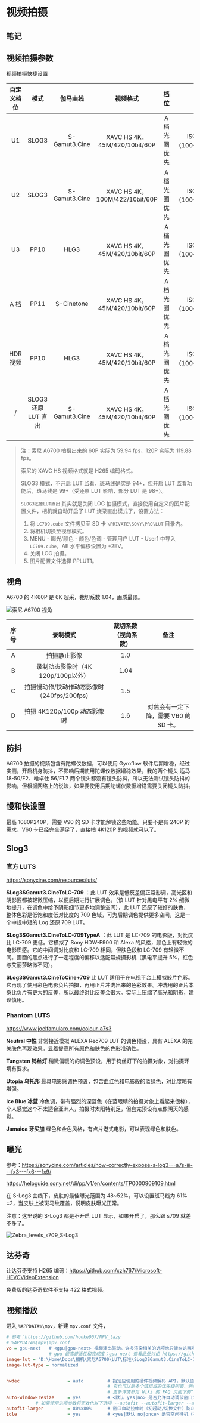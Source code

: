 # 视频拍摄

## 笔记

## 视频拍摄参数

视频拍摄快捷设置

| 自定义档位 |       模式       |   伽马曲线    |            视频格式            |    档位     |         ISO          | 曝光补偿 |         LUT         | 显示 LUT |        测光        | 斑马线  |
| :--------: | :--------------: | :-----------: | :----------------------------: | :---------: | :------------------: | :------: | :-----------------: | :-----: | :----------------: | :-----: |
|     U1     |      SLOG3       | S-Gamut3.Cine | XAVC HS 4K，45M/420/10bit/60P  | A 档光圈优先 | ISO 自动（100~12800） |   0EV    | LC709，AE 偏移 +2.0EV |   开    | 多重测光、人脸优先 | 下限 99+ |
|     U2     |      SLOG3       | S-Gamut3.Cine | XAVC HS 4K，100M/422/10bit/60P | A 档光圈优先 | ISO 自动（100~12800） |   0EV    | LC709，AE 偏移 +2.0EV |   开    | 多重测光、人脸优先 | 下限 99+ |
|     U3     |       PP10       |     HLG3      | XAVC HS 4K，45M/420/10bit/60P  | A 档光圈优先 | ISO 自动（100~12800） |  +1.0EV  |          /          |    /    | 多重测光、人脸优先 | 下限 99+ |
|    A 档     |       PP11       |  S-Cinetone   | XAVC HS 4K，45M/420/10bit/60P  | A 档光圈优先 | ISO 自动（100~12800） |  +0.7EV  |          /          |    /    | 多重测光、人脸优先 |  109+   |
|  HDR 视频   |       PP10       |     HLG3      | XAVC HS 4K，45M/420/10bit/60P  | A 档光圈优先 | ISO 自动（100~12800） |  +1.0EV  |          /          |    /    | 多重测光、人脸优先 |   99+   |
|     /      | SLOG3 还原 LUT 直出 | S-Gamut3.Cine | XAVC HS 4K，45M/420/10bit/60P  | A 档光圈优先 | ISO 自动（100~12800） |  -1/3EV  | LC709，AE 偏移 +2.0EV |   开    | 多重测光、人脸优先 |  109+   |

> 注：索尼 A6700 拍摄出来的 60P 实际为 59.94 fps，120P 实际为 119.88 fps。
>
> 索尼的 XAVC HS 视频格式就是 H265 编码格式。
>
> SLOG3 模式，不开启 LUT 监看，斑马线确实是 94+，但开启 LUT 监看功能后，斑马线是 99+（受还原 LUT 影响，部分 LUT 是 98+）。
>
>`SLOG3还原LUT直出` 其实就是关闭 LOG 拍摄模式，直接使用自定义的图片配置文件，相机就自动开启了 LUT 烧录直出模式了，设置方法：
>
>1. 将 `LC709.cube` 文件拷贝至 SD 卡 `\PRIVATE\SONY\PRO\LUT` 目录内。
>2. 将相机切换至视频模式。
>3. MENU - 曝光/颜色 - 颜色/色调 - 管理用户 LUT - User1 中导入 `LC709.cube`，AE 水平偏移设置为 +2EV。
>4. 关闭 LOG 拍摄。
>5. 图片配置文件选择 PPLUT1。

## 视角

A6700 的 4K60P 是 6K 超采，裁切系数 1.04，画质最顶。

![索尼 A6700 视角](img/索尼A6700视角.png)

| 序号 |                   录制模式                   | 裁切系数（视角系数） |               备注                |
| :--: | :------------------------------------------: | :------------------: | :-------------------------------: |
|  A   |                 拍摄静止影像                 |         1.0          |                                   |
|  B   |      录制动态影像时（4K 120p/100p以外）      |         1.04         |                                   |
|  C   | 拍摄慢动作/快动作动态影像时（240fps/200fps） |         1.5          |                                   |
|  D   |         拍摄 4K120p/100p 动态影像时          |         1.6          | 对焦会有一定下降，需要 V60 的 SD 卡。 |

## 防抖

A6700 拍摄的视频包含有陀螺仪数据，可以使用 Gyroflow 软件后期增稳，经过实测，开启机身防抖，不影响后期使用陀螺仪数据增稳效果，我的两个镜头 适马 18-50/F2、唯卓仕 56/F1.7 两个镜头都没有镜头防抖，所以无法测试镜头防抖的影响，但根据网络上的说法，如果要使用后期陀螺仪数据增稳需要关闭镜头防抖。

## 慢和快设置

最高 1080P240P，需要 V90 的 SD 卡才能解锁这些功能。只要不是有 240P 的需求，V60 卡已经完全满足了，直接拍 4K120P 的视频就可以了。

## Slog3

### 官方 LUTS

<https://sonycine.com/resources/luts/>

**SLog3SGamut3.CineToLC-709** ：此 LUT 效果是低反差偏正常影调，高光区和阴影区都被轻微压缩，以便后期进行扩展调色。（该 LUT 针对黑电平有 2% 细微地提升，在调色中给予阴影细节更多地调整空间），此 LUT 还原了较好的肤色，整体色彩是低饱和度低对比度的 709 色域，可为后期调色提供更多空间，这是一个中规中矩的 Log 还原 709 LUT。

**SLog3SGamut3.CineToLC-709TypeA** ：此 LUT 是 LC-709 的电影版，对比度比 LC-709 更低。它模拟了 Sony HDW-F900 和 Alexa 的风格，颜色上有轻微的电影质感。它的中间调对比度和 LC-709 相同，但肤色段和 LC-709 有轻微不同。画面的黑点进行了一定程度的偏移以适配常规摄影机（黑电平提升 5%，红色与艾丽莎略微不同）。

**SLog3SGamut3.CineToCine+709**  此 LUT 适用于在电视平台上模拟胶片色彩。它再现了使用彩色电影负片拍摄，再用正片冲洗出来的色彩效果。冲洗用的正片本身比负片有更大的反差，所以最终对比反差会很大。实际上压缩了高光和阴影，建议慎用。

### Phantom LUTS

<https://www.joelfamularo.com/colour-a7s3>

**Neutral 中性** 非常接近模拟 ALEXA Rec709 LUT 的调色预设，具有 ALEXA 的完美肤色再现效果。显着提高所有原色和肤色的色彩准确性。

**Tungsten 钨丝灯** 稍微偏暖的的调色预设，用于钨丝灯下的拍摄对象，对拍摄环境有要求。

**Utopia 乌托邦**  最具电影感调色预设，包含血红色和电影般的蓝绿色，对比度略有增强。

**Ice Blue 冰蓝** 冷色调，带有强烈的深蓝色（在蓝眼睛的拍摄对象上看起来很棒），个人感觉这个不太适合亚洲人，拍摄时太阳特别足，但套完预设有点像阴天的感觉。

**Jamaica 牙买加** 绿色和金色风格，有点片港式电影，可以表现绿色和肤色。

## 曝光

参考：<https://sonycine.com/articles/how-correctly-expose-s-log3---a7s-iii---fx3---fx6---fx9/>

<https://helpguide.sony.net/di/pp/v1/en/contents/TP0000909109.html>

在 S-Log3 曲线下，皮肤的最佳曝光范围为 48~52%，可以设置斑马线为 61%±2，当皮肤上被斑马纹覆盖，说明皮肤曝光正常。

注意：这里说的 S-Log3 都是不开启 LUT 显示，如果开启了，那么跟 s709 就差不多了。

![Zebra_levels_s709_S-Log3](img/Zebra_levels_s709_S-Log3.webp)

## 达芬奇

让达芬奇支持 H265 编码：<https://github.com/xzh767/Microsoft-HEVCVideoExtension>

免费版的达芬奇软件不支持 422 格式视频。

## 视频播放

进入 `%APPDATA%\mpv`，新建 `mpv.conf` 文件，

```ini
# 参考：https://github.com/hooke007/MPV_lazy
# %APPDATA%\mpv\mpv.conf
vo = gpu-next   # <gpu|gpu-next> 视频输出驱动。许多渲染相关的选项也只能在这两项下正常工作。当前版本首选 gpu
                # gpu 最高普适性和完成度；gpu-next 查看此处讨论 https://github.com/hooke007/MPV_lazy/discussions/39
image-lut = "D:\Home\Docs\相机\索尼A6700\LUT\标准\SLog3SGamut3.CineToLC-709.cube"
image-lut-type = normalized


hwdec                  = auto         # 指定应使用的硬件视频解码 API，默认值 no 为软解。值 auto 或 auto-safe（等效值 yes）即优先尝试原生硬解，但不支持部分设置/滤镜。
                                      # 它也可以是多个值组成的优先级列表，例如值 vulkan-copy,nvdec-copy,dxva2-copy 表示依次尝试这些解码模式
                                      # 更多详情参见 Wiki 的 FAQ 页面下的“软硬解的选择”部分
auto-window-resize     = yes          # <默认 yes|no> 是否允许自动调节窗口大小
           # 如果使用这项参数将无效化以下选项 --autofit --autofit-larger --autofit-smaller --window-scale
autofit-larger         = 80%x80%      # 窗口自动拉伸时（初起动/切换文件）防止太大（例值 80%x80%），默认为空。使用 --autofit 系列的参数将无效化 --window-scale
idle                   = yes          # <yes|默认 no|once> 是否空闲待机（中止播放或所有文件播放后依旧保持 mpv 运行）
```
